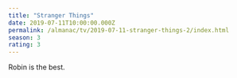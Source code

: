 ```yaml
---
title: "Stranger Things"
date: 2019-07-11T10:00:00.000Z
permalink: /almanac/tv/2019-07-11-stranger-things-2/index.html
season: 3
rating: 3
---
```


Robin is the best.